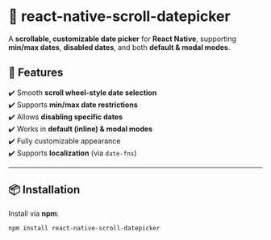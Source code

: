# 📆 react-native-scroll-datepicker

A **scrollable, customizable date picker** for **React Native**, supporting **min/max dates**, **disabled dates**, and both **default & modal modes**.


## 🚀 Features

✔️ Smooth **scroll wheel-style date selection**  
✔️ Supports **min/max date restrictions**  
✔️ Allows **disabling specific dates**  
✔️ Works in **default (inline) & modal modes**  
✔️ Fully customizable appearance  
✔️ Supports **localization** (via `date-fns`)  

---

## 📦 Installation

Install via **npm**:

```sh
npm install react-native-scroll-datepicker
